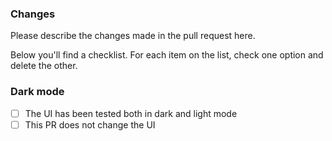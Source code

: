 ### Changes

Please describe the changes made in the pull request here.

Below you'll find a checklist. For each item on the list, check one option and delete the other.

<!-- ### Tests
- [ ] Automated tests have been added
- [ ] This PR does not require tests -->

<!-- ### Changelog
- [ ] Entry has been added to changelog
- [ ] This PR does not make a user-facing change -->

<!-- ### Documentation
- [ ] [Docs](https://github.com/zonxorg/zonxdocs.dev) have been updated
- [ ] This change does not need a documentation update -->

### Dark mode
- [ ] The UI has been tested both in dark and light mode
- [ ] This PR does not change the UI
